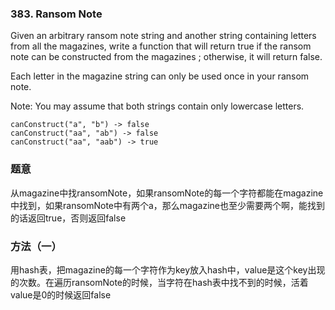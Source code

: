 ### 383\. Ransom Note

 Given an arbitrary ransom note string and another string containing letters from all the magazines, write a function that will return true if the ransom note can be constructed from the magazines ; otherwise, it will return false. 

Each letter in the magazine string can only be used once in your ransom note.

Note:
You may assume that both strings contain only lowercase letters.

    canConstruct("a", "b") -> false
    canConstruct("aa", "ab") -> false
    canConstruct("aa", "aab") -> true
    
### 题意
从magazine中找ransomNote，如果ransomNote的每一个字符都能在magazine中找到，如果ransomNote中有两个a，那么magazine也至少需要两个啊，能找到的话返回true，否则返回false

### 方法（一）
用hash表，把magazine的每一个字符作为key放入hash中，value是这个key出现的次数。在遍历ransomNote的时候，当字符在hash表中找不到的时候，活着value是0的时候返回false